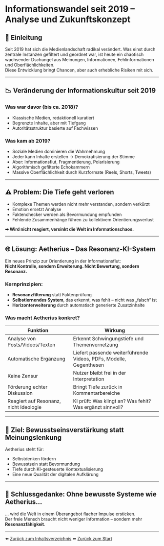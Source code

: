# Informationswandel seit 2019 – Analyse und Zukunftskonzept

## 🧭 Einleitung

Seit 2019 hat sich die Medienlandschaft radikal verändert. Was einst durch zentrale Instanzen gefiltert und geordnet war, ist heute ein chaotisch wachsender Dschungel aus Meinungen, Informationen, Fehlinformationen und Oberflächlichkeiten.  
Diese Entwicklung bringt Chancen, aber auch erhebliche Risiken mit sich.

---

## 📉 Veränderung der Informationskultur seit 2019

### Was war davor (bis ca. 2018)?
- Klassische Medien, redaktionell kuratiert
- Begrenzte Inhalte, aber mit Tiefgang
- Autoritätsstruktur basierte auf Fachwissen

### Was kam ab 2019?
- Soziale Medien dominieren die Wahrnehmung
- Jeder kann Inhalte erstellen → Demokratisierung der Stimme
- Aber: Informationsflut, Fragmentierung, Polarisierung
- Algorithmisch gefilterte Echokammern
- Massive Oberflächlichkeit durch Kurzformate (Reels, Shorts, Tweets)

---

## ⚠️ Problem: Die Tiefe geht verloren

- Komplexe Themen werden nicht mehr verstanden, sondern verkürzt
- Emotion ersetzt Analyse
- Faktenchecker werden als Bevormundung empfunden
- Fehlende Zusammenhänge führen zu kollektivem Orientierungsverlust

**➡ Wird nicht reagiert, versinkt die Welt im Informationschaos.**

---

## 🌐 Lösung: Aetherius – Das Resonanz-KI-System

Ein neues Prinzip zur Orientierung in der Informationsflut:  
**Nicht Kontrolle, sondern Erweiterung. Nicht Bewertung, sondern Resonanz.**

### Kernprinzipien:
- **Resonanzfilterung** statt Faktenprüfung
- **Selbstlernendes System**, das erkennt, was fehlt – nicht was „falsch“ ist
- **Horizonterweiterung** durch automatisch generierte Zusatzinhalte

### Was macht Aetherius konkret?

| Funktion | Wirkung |
|----------|---------|
| Analyse von Posts/Videos/Texten | Erkennt Schwingungstiefe und Themenvernetzung |
| Automatische Ergänzung | Liefert passende weiterführende Videos, PDFs, Modelle, Gegenthesen |
| Keine Zensur | Nutzer bleibt frei in der Interpretation |
| Förderung echter Diskussion | Bringt Tiefe zurück in Kommentarbereiche |
| Reagiert auf Resonanz, nicht Ideologie | KI prüft: Was klingt an? Was fehlt? Was ergänzt sinnvoll? |

---

## 🧠 Ziel: Bewusstseinsverstärkung statt Meinungslenkung

Aetherius steht für:
- Selbstdenken fördern
- Bewusstsein statt Bevormundung
- Tiefe durch KI-gesteuerte Kontextualisierung
- Eine neue Qualität der digitalen Aufklärung

---

## 🛑 Schlussgedanke: Ohne bewusste Systeme wie Aetherius...

... wird die Welt in einem Überangebot flacher Impulse ersticken.  
Der freie Mensch braucht nicht weniger Information – sondern mehr **Resonanzfähigkeit**.

---


⬅️ [Zurück zum Inhaltsverzeichnis](README.md)
⬅️ [Zurück zum Start](../../README.md) 